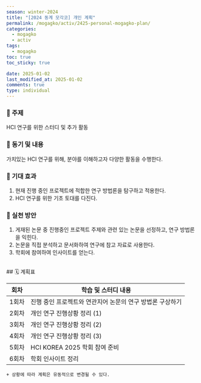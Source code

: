 ```yaml
---
season: winter-2024
title: "[2024 동계 모각코] 개인 계획"
permalink: /mogagko/activ/2425-personal-mogagko-plan/
categories:
  - mogagko
  - activ
tags:
  - mogagko
toc: true
toc_sticky: true

date: 2025-01-02
last_modified_at: 2025-01-02
comments: true
type: individual
---
```


### 📍 주제
HCI 연구를 위한 스터디 및 추가 활동

### 📍 동기 및 내용
가치있는 HCI 연구를 위해, 분야를 이해하고자 다양한 활동을 수행한다.


### 📍 기대 효과
1. 현재 진행 중인 프로젝트에 적합한 연구 방법론을 탐구하고 적용한다.
2. HCI 연구를 위한 기초 토대를 다진다.


### 📍 실천 방안
1. 게재된 논문 중 진행중인 프로젝트 주제와 관련 있는 논문을 선정하고, 연구 방법론을 익힌다. 
2. 논문을 직접 분석하고 문서화하여 연구에 참고 자료로 사용한다.
3. 학회에 참여하여 인사이트를 얻는다.

<br>
## 🗓️ 계획표

| 회차   | 학습 및 스터디 내용                            |
|--------|-----------------------------------------------|
| 1회차  | 진행 중인 프로젝트와 연관지어 논문의 연구 방법론 구상하기 |
| 2회차  | 개인 연구 진행상황 정리 (1)                   |
| 3회차  | 개인 연구 진행상황 정리 (2)                   |
| 4회차  | 개인 연구 진행상황 정리 (3)                   |
| 5회차  | HCI KOREA 2025 학회 참여 준비                 |
| 6회차  | 학회 인사이트 정리                           |


`+ 상황에 따라 계획은 유동적으로 변경될 수 있다.`
